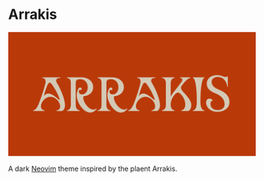 # Arrakis

![Logo](https://github.com/szammyboi/arrakis.nvim/blob/main/logo.png?raw=true)

A dark [Neovim](https://github.com/neovim/neovim) theme inspired by the plaent Arrakis.


